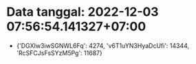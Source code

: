 # Data tanggal: 2022-12-03 07:56:54.141327+07:00

* {'DGXIw3iwSGNWL6Fq': 4274, 'v6T1uYN3HyaDcUfi': 14344, 'RcSFCJsFsSYzM5Pg': 11687}
